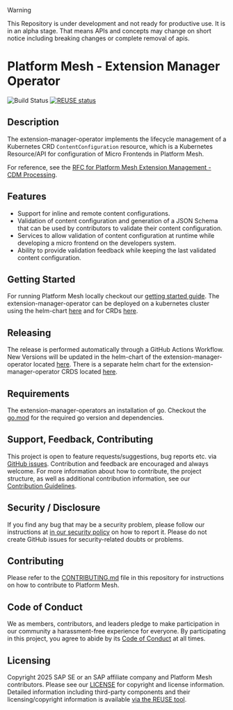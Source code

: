 > [!WARNING]
> This Repository is under development and not ready for productive use. It is in an alpha stage. That means APIs and concepts may change on short notice including breaking changes or complete removal of apis.

# Platform Mesh - Extension Manager Operator

![Build Status](https://github.com/platform-mesh/extension-manager-operator/actions/workflows/pipeline.yml/badge.svg)
[![REUSE status](
https://api.reuse.software/badge/github.com/platform-mesh/extension-manager-operator)](https://api.reuse.software/info/github.com/platform-mesh/extension-manager-operator)

## Description

The extension-manager-operator implements the lifecycle management of a Kubernetes CRD `ContentConfiguration` resource, which is a Kubernetes Resource/API for configuration of Micro Frontends in Platform Mesh.

For reference, see the [RFC for Platform Mesh Extension Management - CDM Processing](https://github.com/platform-mesh/architecture/blob/main/rfc/002-extension-content-configuration-processing.md).

## Features
- Support for inline and remote content configurations. 
- Validation of content configuration and generation of a JSON Schema that can be used by contributors to validate their content configuration.
- Services to allow validation of content configuration at runtime while developing a micro frontend on the developers system.
- Ability to provide validation feedback while keeping the last validated content configuration.

## Getting Started
For running Platform Mesh locally checkout our [getting started guide](https://platform-mesh.github.io/platform-mesh.org/docs/getting-started). The extension-manager-operator can be deployed on a kubernetes cluster using the helm-chart [here](https://github.com/platform-mesh/helm-charts/tree/main/charts/extension-manager-operator) and for CRDs [here](https://github.com/platform-mesh/helm-charts/tree/main/charts/extension-manager-operator-crds).

## Releasing

The release is performed automatically through a GitHub Actions Workflow. New Versions will be updated in the helm-chart of the extension-manager-operator located [here](https://github.com/platform-mesh/helm-charts/tree/main/charts/extension-manager-operator). There is a separate helm chart for the extension-manager-operator CRDS located [here](https://github.com/platform-mesh/helm-charts/tree/main/charts/extension-manager-operator-crds).

## Requirements

The extension-manager-operators an installation of go. Checkout the [go.mod](go.mod) for the required go version and dependencies.

## Support, Feedback, Contributing
This project is open to feature requests/suggestions, bug reports etc. via [GitHub issues](https://github.com/platform-mesh/extension-manager-operator/issues). Contribution and feedback are encouraged and always welcome. For more information about how to contribute, the project structure, as well as additional contribution information, see our [Contribution Guidelines](CONTRIBUTING.md).

## Security / Disclosure
If you find any bug that may be a security problem, please follow our instructions at [in our security policy](https://github.com/platform-mesh/extension-manager-operator/security/policy) on how to report it. Please do not create GitHub issues for security-related doubts or problems.

## Contributing

Please refer to the [CONTRIBUTING.md](CONTRIBUTING.md) file in this repository for instructions on how to contribute to Platform Mesh.

## Code of Conduct

We as members, contributors, and leaders pledge to make participation in our community a harassment-free experience for everyone. By participating in this project, you agree to abide by its [Code of Conduct](CODE_OF_CONDUCT.md) at all times.

## Licensing

Copyright 2025 SAP SE or an SAP affiliate company and Platform Mesh contributors. Please see our [LICENSE](LICENSE) for copyright and license information. Detailed information including third-party components and their licensing/copyright information is available [via the REUSE tool](https://api.reuse.software/info/github.com/platform-mesh/extension-manager-operator).
